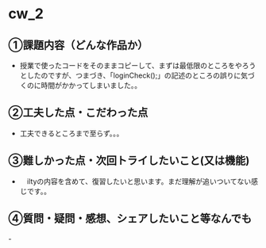 # cw_2

## ①課題内容（どんな作品か）
- 授業で使ったコードをそのままコピーして、まずは最低限のところをやろうとしたのですが、つまづき、「loginCheck();」の記述のところの誤りに気づくのに時間がかかってしまいました。。
​
## ②工夫した点・こだわった点
- 工夫できるところまで至らず。。。
​
## ③難しかった点・次回トライしたいこと(又は機能)
- 　iltyの内容を含めて、復習したいと思います。まだ理解が追いついてない感じです。。
​
## ④質問・疑問・感想、シェアしたいこと等なんでも
-　　　
